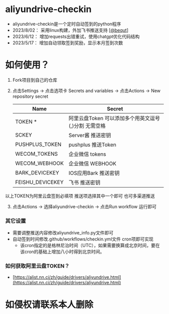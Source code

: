 # aliyundrive-checkin
- aliyundrive-checkin是一个定时自动签到的python程序
- 2023/8/02： 采用linux构建，外加飞书推送支持 [[@bequt](https://github.com/bequt)]
- 2023/6/12： 增加requests出错重试，使用chatgpt优化代码结构
- 2023/5/17： 增加自动领取签到奖励，显示本月签到次数


# 如何使用？ 
1. Fork项目到自己的仓库
2. 点击Settings -> 点击选项卡 Secrets and variables -> 点击Actions -> New repository secret


    | Name   | Secret                           |
    | ------ | ------------------------------- |
    | TOKEN *   | 阿里云盘Token 可以添加多个用英文逗号(,)分割 无需空格  |
    | SCKEY  | Server酱 推送密钥 |
    | PUSHPLUS_TOKEN  | pushplus 推送Token |
    | WECOM_TOKENS  | 企业微信 tokens |
    | WECOM_WEBHOOK  | 企业微信 WEBHOOK |
    | BARK_DEVICEKEY  | IOS应用Bark 推送密钥 |
    | FEISHU_DEVICEKEY  | 飞书 推送密钥 |

以上TOKEN为阿里云盘签到必填项 推送项选择其中一个即可 也可多渠道推送

3. 点击Actions -> 选择aliyundrive-checkin -> 点击Run workflow 运行即可

### 其它设置
- 需要调整推送内容修改aliyundrive_info.py文件即可
- 自动签到时间修改.github/workflows/checkin.yml文件 cron项即可实现
  - 该cron指定的是格林尼治时间（UTC），如果需要换算成北京时间，要在该cron的基础上增加八小时得到北京时间。

### 如何获取阿里云盘TOKEN？
- [https://alist.nn.ci/zh/guide/drivers/aliyundrive.html](https://alist.nn.ci/zh/guide/drivers/aliyundrive.html)

# 如侵权请联系本人删除
